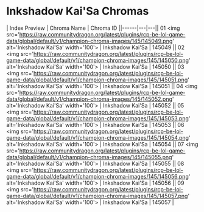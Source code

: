 # Inkshadow Kai'Sa Chromas

| Index  Preview | Chroma Name | Chroma ID ||------|---|---|| 01  <img src='https://raw.communitydragon.org/latest/plugins/rcp-be-lol-game-data/global/default/v1/champion-chroma-images/145/145049.png' alt='Inkshadow Kai'Sa' width='100'> | Inkshadow Kai'Sa | 145049 || 02  <img src='https://raw.communitydragon.org/latest/plugins/rcp-be-lol-game-data/global/default/v1/champion-chroma-images/145/145050.png' alt='Inkshadow Kai'Sa' width='100'> | Inkshadow Kai'Sa | 145050 || 03  <img src='https://raw.communitydragon.org/latest/plugins/rcp-be-lol-game-data/global/default/v1/champion-chroma-images/145/145051.png' alt='Inkshadow Kai'Sa' width='100'> | Inkshadow Kai'Sa | 145051 || 04  <img src='https://raw.communitydragon.org/latest/plugins/rcp-be-lol-game-data/global/default/v1/champion-chroma-images/145/145052.png' alt='Inkshadow Kai'Sa' width='100'> | Inkshadow Kai'Sa | 145052 || 05  <img src='https://raw.communitydragon.org/latest/plugins/rcp-be-lol-game-data/global/default/v1/champion-chroma-images/145/145053.png' alt='Inkshadow Kai'Sa' width='100'> | Inkshadow Kai'Sa | 145053 || 06  <img src='https://raw.communitydragon.org/latest/plugins/rcp-be-lol-game-data/global/default/v1/champion-chroma-images/145/145054.png' alt='Inkshadow Kai'Sa' width='100'> | Inkshadow Kai'Sa | 145054 || 07  <img src='https://raw.communitydragon.org/latest/plugins/rcp-be-lol-game-data/global/default/v1/champion-chroma-images/145/145055.png' alt='Inkshadow Kai'Sa' width='100'> | Inkshadow Kai'Sa | 145055 || 08  <img src='https://raw.communitydragon.org/latest/plugins/rcp-be-lol-game-data/global/default/v1/champion-chroma-images/145/145056.png' alt='Inkshadow Kai'Sa' width='100'> | Inkshadow Kai'Sa | 145056 || 09  <img src='https://raw.communitydragon.org/latest/plugins/rcp-be-lol-game-data/global/default/v1/champion-chroma-images/145/145057.png' alt='Inkshadow Kai'Sa' width='100'> | Inkshadow Kai'Sa | 145057 |